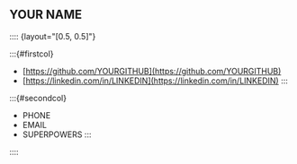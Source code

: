 ## YOUR NAME

:::: {layout="[0.5, 0.5]"}

:::{#firstcol}
- [https://github.com/YOURGITHUB](https://github.com/YOURGITHUB)
- [https://linkedin.com/in/LINKEDIN](https://linkedin.com/in/LINKEDIN)
:::

:::{#secondcol}
- PHONE
- EMAIL
- SUPERPOWERS
:::

::::